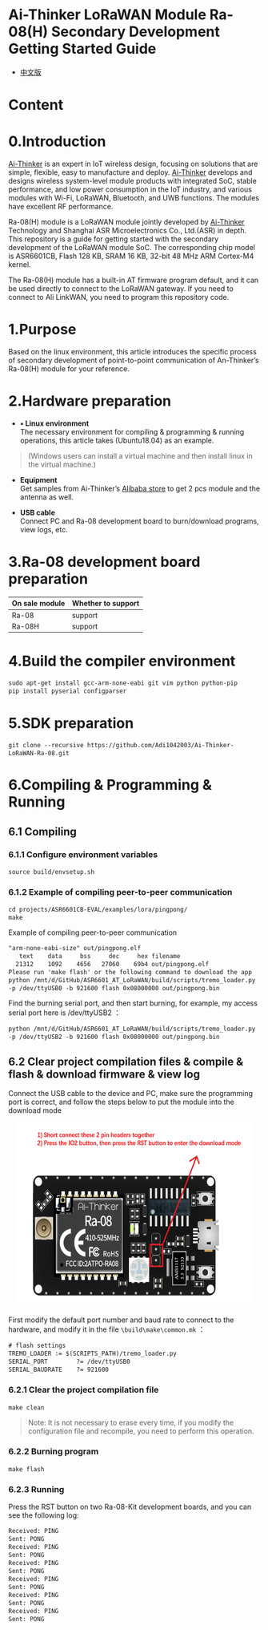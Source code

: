 # Ai-Thinker LoRaWAN Module Ra-08(H) Secondary Development Getting Started Guide

* [中文版](./readme_cn.md)

# Content

# <span id = "Introduction">0.Introduction</span>
[Ai-Thinker](https://docs.ai-thinker.com/welcome) is an expert in IoT wireless design, focusing on solutions that are simple, flexible, easy to manufacture and deploy. [Ai-Thinker](https://docs.ai-thinker.com/welcome) develops and designs wireless system-level module products with integrated SoC, stable performance, and low power consumption in the IoT industry, and various modules with Wi-Fi, LoRaWAN, Bluetooth, and UWB functions. The modules have excellent RF performance.

Ra-08(H) module is a LoRaWAN module jointly developed by [Ai-Thinker](https://docs.ai-thinker.com/welcome) Technology and Shanghai ASR Microelectronics Co., Ltd.(ASR) in depth. This repository is a guide for getting started with the secondary development of the LoRaWAN module SoC. The corresponding chip model is ASR6601CB, Flash 128 KB, SRAM 16 KB, 32-bit 48 MHz ARM Cortex-M4 kernel.

The Ra-08(H) module has a built-in AT firmware program default, and it can be used directly to connect to the LoRaWAN gateway. If you need to connect to Ali LinkWAN, you need to program this repository code.

# <span id = "aim">1.Purpose</span>
Based on the linux environment, this article introduces the specific process of secondary development of point-to-point communication of An-Thinker’s Ra-08(H) module for your reference. 

# <span id = "hardwareprepare">2.Hardware preparation</span>
- **•	Linux environment**  
The necessary environment for compiling & programming & running operations, this article takes (Ubuntu18.04) as an example.
> (Windows users can install a virtual machine and then install linux in the virtual machine.)

- **Equipment**  
Get samples from Ai-Thinker’s [Alibaba store](https://anxinke.taobao.com) to get 2 pcs module and the antenna as well. 


- **USB cable**  
Connect PC and Ra-08 development board to burn/download programs, view logs, etc.

# <span id = "aliyunprepare">3.Ra-08 development board preparation</span>

| On sale module | Whether to support |
| -------------- | ------------------ |
| Ra-08          | support            |
| Ra-08H         | support            |

# <span id = "compileprepare">4.Build the compiler environment</span>
```
sudo apt-get install gcc-arm-none-eabi git vim python python-pip
pip install pyserial configparser 
```

# <span id = "sdkprepare">5.SDK preparation</span> 

```
git clone --recursive https://github.com/Adi1042003/Ai-Thinker-LoRaWAN-Ra-08.git
```

# <span id = "makeflash">6.Compiling & Programming & Running</span>

## 6.1 Compiling

### 6.1.1 Configure environment variables

 ```
 source build/envsetup.sh
 ```

### 6.1.2 Example of compiling peer-to-peer communication
```
cd projects/ASR6601CB-EVAL/examples/lora/pingpong/
make
```

Example of compiling peer-to-peer communication

```
"arm-none-eabi-size" out/pingpong.elf
   text    data     bss     dec     hex filename
  21312    1092    4656   27060    69b4 out/pingpong.elf
Please run 'make flash' or the following command to download the app
python /mnt/d/GitHub/ASR6601_AT_LoRaWAN/build/scripts/tremo_loader.py -p /dev/ttyUSB0 -b 921600 flash 0x08000000 out/pingpong.bin
```

Find the burning serial port, and then start burning, for example, my access serial port here is /dev/ttyUSB2 ：

```
python /mnt/d/GitHub/ASR6601_AT_LoRaWAN/build/scripts/tremo_loader.py -p /dev/ttyUSB2 -b 921600 flash 0x08000000 out/pingpong.bin
```

## 6.2 Clear project compilation files & compile & flash & download firmware & view log

Connect the USB cable to the device and PC, make sure the programming port is correct, and follow the steps below to put the module into the download mode


<p align="center">
  <img src="png\connect_en.png" width="480px" height="370px" alt="Banner" />
</p>


First modify the default port number and baud rate to connect to the hardware, and modify it in the file ```\build\make\common.mk``` ：

```
# flash settings
TREMO_LOADER := $(SCRIPTS_PATH)/tremo_loader.py
SERIAL_PORT        ?= /dev/ttyUSB0
SERIAL_BAUDRATE    ?= 921600
```

### 6.2.1 Clear the project compilation file

```
make clean
```
>Note: It is not necessary to erase every time, if you modify the configuration file and recompile, you need to perform this operation.

### 6.2.2 Burning program
```
make flash
```

### 6.2.3 Running

Press the RST button on two Ra-08-Kit development boards, and you can see the following log:

```
Received: PING
Sent: PONG
Received: PING
Sent: PONG
Received: PING
Sent: PONG
Received: PING
Sent: PONG
Received: PING
Sent: PONG
Received: PING
Sent: PONG
```
